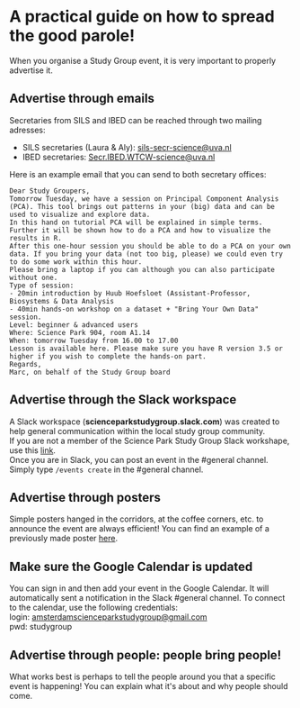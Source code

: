 # A practical guide on how to spread the good parole!
When you organise a Study Group event, it is very important to properly advertise it.

## Advertise through emails  
Secretaries from SILS and IBED can be reached through two mailing adresses:
- SILS secretaries (Laura & Aly): sils-secr-science@uva.nl
- IBED secretaries: Secr.IBED.WTCW-science@uva.nl

Here is an example email that you can send to both secretary offices:      
```
Dear Study Groupers,
Tomorrow Tuesday, we have a session on Principal Component Analysis (PCA). This tool brings out patterns in your (big) data and can be used to visualize and explore data.     
In this hand on tutorial PCA will be explained in simple terms. Further it will be shown how to do a PCA and how to visualize the results in R.  
After this one-hour session you should be able to do a PCA on your own data. If you bring your data (not too big, please) we could even try to do some work within this hour.    
Please bring a laptop if you can although you can also participate without one.  
Type of session:  
- 20min introduction by Huub Hoefsloet (Assistant-Professor, Biosystems & Data Analysis
- 40min hands-on workshop on a dataset + "Bring Your Own Data" session.  
Level: beginner & advanced users  
Where: Science Park 904, room A1.14  
When: tomorrow Tuesday from 16.00 to 17.00    
Lesson is available here. Please make sure you have R version 3.5 or higher if you wish to complete the hands-on part.  
Regards,  
Marc, on behalf of the Study Group board
```

## Advertise through the Slack workspace
A Slack workspace (__scienceparkstudygroup.slack.com__) was created to help general communication within the local study group community.  
If you are not a member of the Science Park Study Group Slack workshape, use this [link](https://scienceparkstudygroup.slack.com/join/signup "Join the Slack workspace").  
Once you are in Slack, you can post an event in the #general channel. Simply type `/events create` in the #general channel. 

## Advertise through posters
Simple posters hanged in the corridors, at the coffee corners, etc. to announce the event are always efficient! You can find an example of a previously made poster [here](https://github.com/ScienceParkStudyGroup/studyGroup/blob/gh-pages/posters/2018/2018-oct-dec-events.pdf).

## Make sure the Google Calendar is updated
You can sign in and then add your event in the Google Calendar. It will automatically sent a notification in the Slack #general channel.
To connect to the calendar, use the following credentials:  
login: amsterdamscienceparkstudygroup@gmail.com    
pwd: studygroup

## Advertise through people: people bring people!
What works best is perhaps to tell the people around you that a specific event is happening! You can explain what it's about and why people should come.  

